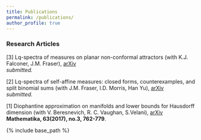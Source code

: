 ```yaml
---
title: Publications
permalink: /publications/
author_profile: true
---
```


### Research Articles
[3] Lq-spectra of measures on planar non-conformal attractors (with K.J. Falconer, J.M. Fraser), [arXiv](https://arxiv.org/abs/2005.09361)  
*submitted.*

[2] Lq-spectra of self-affine measures: closed forms, counterexamples, and split binomial sums (with J.M. Fraser, I.D. Morris, Han Yu), [arXiv](https://arxiv.org/abs/1811.03400)  
*submitted.*

[1] Diophantine approximation on manifolds and lower bounds for Hausdorff dimension (with V. Beresnevich, R. C. Vaughan, S.Velani), [arXiv](https://arxiv.org/abs/1712.03761)  
**Mathematika, 63(2017), no.3, 762-779**.


{% include base_path %}


